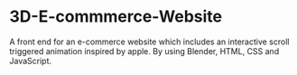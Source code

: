 # 3D-E-commmerce-Website
A front end for an e-commerce website which includes an interactive scroll triggered animation inspired by apple. By using Blender, HTML, CSS and JavaScript.
